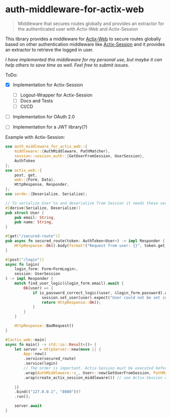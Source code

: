 # auth-middleware-for-actix-web
> Middleware that secures routes globally and provides an extractor for the authenticated user with Actix-Web and Actix-Session

This library provides a middleware for [Actix-Web](https://github.com/actix/actix-web) to secure routes globally based on other authentication middleware like [Actix-Session](https://github.com/actix/actix-extras/tree/master/actix-session) and it provides an extractor to retrieve the logged in user.

*I have implemented this middleware for my personal use, but maybe it can help others to save time as well. Feel free to submit issues.*

ToDo:
- [x] Implementation for Actix-Session
    - [ ] Logout-Wrapper for Actix-Session
    - [ ] Docs and Tests
    - [ ] CI/CD
- [ ] Implementation for OAuth 2.0
- [ ] Implementation for a JWT library(?)


Example with Actix-Session:

```rust
use auth_middleware_for_actix_web::{
    middleware::{AuthMiddleware, PathMatcher},
    session::session_auth::{GetUserFromSession, UserSession},
    AuthToken
};
use actix_web::{
    post, get,
    web::{Form, Data},
    HttpResponse, Responder,
};
use serde::{Deserialize, Serialize};

// To serialize User to and deserialize from Session it needs these serde traits:
#[derive(Serialize, Deserialize)]
pub struct User {
    pub email: String,
    pub name: String,
}

#[get("/secured-route")]
pub async fn secured_route(token: AuthToken<User>) -> impl Responder {
    HttpResponse::Ok().body(format!("Request from user: {}", token.get_authenticated_user().email))
}

#[post("/login")]
async fn login(
    login_form: Form<FormLogin>,
    session: UserSession
) -> impl Responder {
    match find_user_logic(&login_form.email).await {
        Ok(user) => {
            if is_password_correct_logic(&user, &login_form.password).await {
                session.set_user(user).expect("User could not be set in session");
                return HttpResponse::Ok();
            }
        }
    }

    HttpResponse::BadRequest()
}

#[actix_web::main]
async fn main() -> std::io::Result<()> {
    let server = HttpServer::new(move || {
        App::new()
        .service(secured_route)
        .service(login)
        // The order is important. Actix-Session must be executed before AuthMiddleware
        .wrap(AuthMiddleware::<_, User>::new(GetUserFromSession, PathMatcher::default()))
        .wrap(create_actix_session_middleware()) // see Actix-Session on how to create the session middleware
        
    })
    .bind(("127.0.0.1", "8080"))?
    .run();

    server.await
}
```







